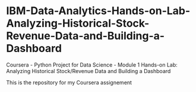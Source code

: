 # IBM-Data-Analytics-Hands-on-Lab-Analyzing-Historical-Stock-Revenue-Data-and-Building-a-Dashboard
Coursera - Python Project for Data Science - Module 1 Hands-on Lab: Analyzing Historical Stock/Revenue Data and Building a Dashboard

This is the repository for my Coursera assignement
